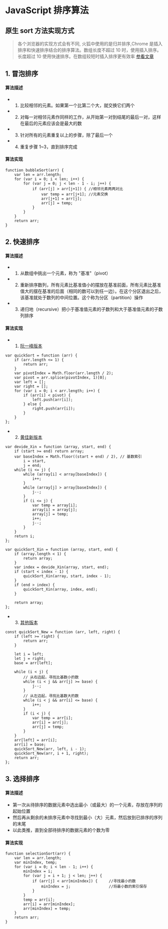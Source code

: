 # JavaScript 排序算法

## 原生 sort 方法实现方式

> 各个浏览器的实现方式会有不同, 火狐中使用的是归并排序,Chrome 是插入排序和快速排序结合的排序算法。数组长度不超过 10 时，使用插入排序。长度超过 10 使用快速排序。在数组较短时插入排序更有效率
> [参看文章](https://www.cnblogs.com/xiaocuncheng/p/10646735.html)

## 1. 冒泡排序

#### 算法描述

- 1. 比较相邻的元素。如果第一个比第二个大，就交换它们两个
- 2. 对每一对相邻元素作同样的工作，从开始第一对到结尾的最后一对，这样在最后的元素应该会是最大的数
- 3. 针对所有的元素重复以上的步骤，除了最后一个
- 4. 重复步骤 1~3，直到排序完成

#### 算法实现

```
function bubbleSort(arr) {
    var len = arr.length;
    for (var i = 0; i < len; i++) {
        for (var j = 0; j < len - 1 - i; j++) {
            if (arr[j] > arr[j+1]) { //相邻元素两两对比
                var temp = arr[j+1]; //元素交换
                arr[j+1] = arr[j];
                arr[j] = temp;
            }
        }
    }
    return arr;
}
```

## 2. 快速排序

#### 算法描述

- 1. 从数组中挑出一个元素，称为 "基准"（pivot）
- 2. 重新排序数列，所有元素比基准值小的摆放在基准前面，所有元素比基准值大的摆在基准的后面（相同的数可以到任一边）。在这个分区退出之后，该基准就处于数列的中间位置。这个称为分区（partition）操作
- 3. 递归地（recursive）把小于基准值元素的子数列和大于基准值元素的子数列排序

#### 算法实现

- 1. [阮一峰版本](http://www.ruanyifeng.com/blog/2011/04/quicksort_in_javascript.html)

```
var quickSort = function (arr) {
    if (arr.length <= 1) {
        return arr;
    }
    var pivotIndex = Math.floor(arr.length / 2);
    var pivot = arr.splice(pivotIndex, 1)[0];
    var left = [];
    var right = [];
    for (var i = 0; i < arr.length; i++) {
        if (arr[i] < pivot) {
            left.push(arr[i]);
        } else {
            right.push(arr[i]);
        }
    }
};
```

- 2. [黄佳新版本](https://www.cnblogs.com/hjx-blog/articles/9183453.html)

```
var devide_Xin = function (array, start, end) {
    if (start >= end) return array;
    var baseIndex = Math.floor((start + end) / 2), // 基数索引
        i = start,
        j = end;
    while (i <= j) {
        while (array[i] < array[baseIndex]) {
            i++;
        }
        while (array[j] > array[baseIndex]) {
            j--;
        }
        if (i <= j) {
            var temp = array[i];
            array[i] = array[j];
            array[j] = temp;
            i++;
            j--;
        }
    }
    return i;
};

var quickSort_Xin = function (array, start, end) {
    if (array.length < 1) {
        return array;
    }
    var index = devide_Xin(array, start, end);
    if (start < index - 1) {
        quickSort_Xin(array, start, index - 1);
    }
    if (end > index) {
        quickSort_Xin(array, index, end);
    }

    return array;
};
```

- 3. [其他版本](https://www.cnblogs.com/hjx-blog/articles/9183453.html)

```
const quickSort_New = function (arr, left, right) {
    if (left >= right) {
        return arr;
    }

    let i = left;
    let j = right;
    base = arr[left];

    while (i < j) {
        // 从右边起，寻找比基数小的数
        while (i < j && arr[j] >= base) {
            j--;
        }
        // 从左边起，寻找比基数大的数
        while (i < j && arr[i] <= base) {
            i++;
        }
        if (i < j) {
            var temp = arr[i];
            arr[i] = arr[j];
            arr[j] = temp;
        }
    }
    arr[left] = arr[i];
    arr[i] = base;
    quickSort_New(arr, left, i - 1);
    quickSort_New(arr, i + 1, right);
    return arr;
};
```

## 3. 选择排序

#### 算法描述

- 第一次从待排序的数据元素中选出最小（或最大）的一个元素，存放在序列的起始位置
- 然后再从剩余的未排序元素中寻找到最小（大）元素，然后放到已排序的序列的末尾
- 以此类推，直到全部待排序的数据元素的个数为零

#### 算法实现

```
function selectionSort(arr) {
    var len = arr.length;
    var minIndex, temp;
    for (var i = 0; i < len - 1; i++) {
        minIndex = i;
        for (var j = i + 1; j < len; j++) {
            if (arr[j] < arr[minIndex]) {     //寻找最小的数
                minIndex = j;                 //将最小数的索引保存
            }
        }
        temp = arr[i];
        arr[i] = arr[minIndex];
        arr[minIndex] = temp;
    }
    return arr;
}
```
